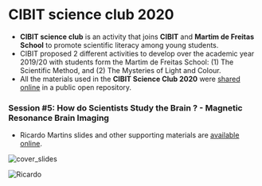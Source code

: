# CIBIT science club 2020
* **CIBIT science club** is an activity that joins **CIBIT** and **Martim de Freitas School** to promote scientific literacy among young students.
* CIBIT proposed 2 different activities to develop over the academic year 2019/20 with students form the Martim de Freitas School: (1) The Scientific Method, and (2) The Mysteries of Light and Colour.
* All the materials used in the **CIBIT Science Club 2020** were [shared online](https://github.com/CIBIT-ICNAS/clube-ciencia-viva) in a public open repository. 

### Session #5: How do Scientists Study the Brain ? - Magnetic Resonance Brain Imaging
* Ricardo Martins slides and other supporting materials are [available online](https://github.com/CIBIT-ICNAS/clube-ciencia-viva).


![cover_slides](https://github.com/rmartins-net/cibit-science-club-2020/blob/main/materials/cover_slides.png)

![Ricardo](https://github.com/rmartins-net/cibit-science-club-2020/blob/main/materials/photo_01.jpg)

